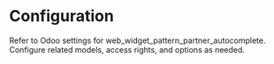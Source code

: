 # Configuration

Refer to Odoo settings for web_widget_pattern_partner_autocomplete. Configure related models, access rights, and options as needed.
